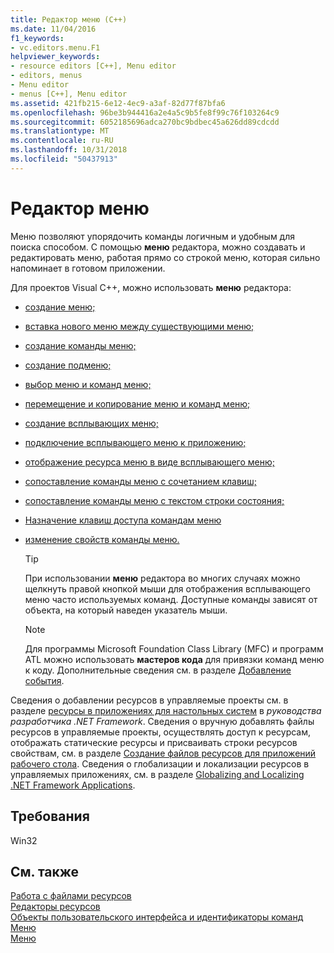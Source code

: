 ```yaml
---
title: Редактор меню (C++)
ms.date: 11/04/2016
f1_keywords:
- vc.editors.menu.F1
helpviewer_keywords:
- resource editors [C++], Menu editor
- editors, menus
- Menu editor
- menus [C++], Menu editor
ms.assetid: 421fb215-6e12-4ec9-a3af-82d77f87bfa6
ms.openlocfilehash: 96be3b944416a2e4a5c9b5fe8f99c76f103264c9
ms.sourcegitcommit: 6052185696adca270bc9bdbec45a626dd89cdcdd
ms.translationtype: MT
ms.contentlocale: ru-RU
ms.lasthandoff: 10/31/2018
ms.locfileid: "50437913"
---
```

# <a name="menu-editor"></a>Редактор меню

Меню позволяют упорядочить команды логичным и удобным для поиска способом. С помощью **меню** редактора, можно создавать и редактировать меню, работая прямо со строкой меню, которая сильно напоминает в готовом приложении.

Для проектов Visual C++, можно использовать **меню** редактора:

- [создание меню;](../windows/creating-a-menu.md)

- [вставка нового меню между существующими меню;](../windows/inserting-a-new-menu-between-existing-menus.md)

- [создание команды меню;](../windows/adding-commands-to-a-menu.md)

- [создание подменю;](../windows/creating-a-submenu.md)

- [выбор меню и команд меню;](../windows/selecting-multiple-menus-or-menu-commands.md)

- [перемещение и копирование меню и команд меню;](../windows/moving-and-copying-menus-and-menu-commands.md)

- [создание всплывающих меню;](../windows/creating-pop-up-menus.md)

- [подключение всплывающего меню к приложению;](../windows/connecting-a-pop-up-menu-to-your-application.md)

- [отображение ресурса меню в виде всплывающего меню;](../windows/viewing-a-menu-as-a-pop-up-menu.md)

- [сопоставление команды меню с сочетанием клавиш;](../windows/associating-a-menu-command-with-an-accelerator-key.md)

- [сопоставление команды меню с текстом строки состояния;](../windows/associating-menu-commands-with-status-bar-text-in-mfc-applications.md)

- [Назначение клавиш доступа командам меню](../windows/assigning-access-keys-to-menu-commands.md)

- [изменение свойств команды меню.](../windows/menu-command-properties.md)

   > [!TIP]
   > При использовании **меню** редактора во многих случаях можно щелкнуть правой кнопкой мыши для отображения всплывающего меню часто используемых команд. Доступные команды зависят от объекта, на который наведен указатель мыши.

   > [!NOTE]
   > Для программы Microsoft Foundation Class Library (MFC) и программ ATL можно использовать **мастеров кода** для привязки команд меню к коду. Дополнительные сведения см. в разделе [Добавление события](../ide/adding-an-event-visual-cpp.md).

Сведения о добавлении ресурсов в управляемые проекты см. в разделе [ресурсы в приложениях для настольных систем](/dotnet/framework/resources/index) в *руководства разработчика .NET Framework*. Сведения о вручную добавлять файлы ресурсов в управляемые проекты, осуществлять доступ к ресурсам, отображать статические ресурсы и присваивать строки ресурсов свойствам, см. в разделе [Создание файлов ресурсов для приложений рабочего стола](/dotnet/framework/resources/creating-resource-files-for-desktop-apps). Сведения о глобализации и локализации ресурсов в управляемых приложениях, см. в разделе [Globalizing and Localizing .NET Framework Applications](/dotnet/standard/globalization-localization/index).

## <a name="requirements"></a>Требования

Win32

## <a name="see-also"></a>См. также

[Работа с файлами ресурсов](../windows/working-with-resource-files.md)<br/>
[Редакторы ресурсов](../windows/resource-editors.md)<br/>
[Объекты пользовательского интерфейса и идентификаторы команд](../mfc/user-interface-objects-and-command-ids.md)<br/>
[Меню](../mfc/menus-mfc.md)<br/>
[Меню](https://msdn.microsoft.com/library/windows/desktop/ms646977.aspx)